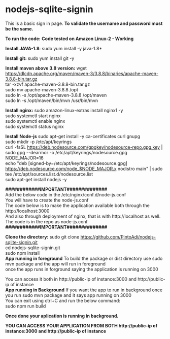 # nodejs-sqlite-signin
This is a basic sign in page.
**To validate the username and password must be the same.**

**To run the code:**
**Code tested on Amazon Linux-2 - Working**

**Install JAVA-1.8**:
sudo yum install -y java-1.8*

**Install git:**
sudo yum install git -y

**Install maven above 3.8 version:**
wget https://dlcdn.apache.org/maven/maven-3/3.8.8/binaries/apache-maven-3.8.8-bin.tar.gz                                     
tar -xzvf apache-maven-3.8.8-bin.tar.gz                                        
sudo mv apache-maven-3.8.8 /opt                                   
sudo ln -s /opt/apache-maven-3.8.8 /opt/maven                                       
sudo ln -s /opt/maven/bin/mvn /usr/bin/mvn                                  

**Install nginx:**
sudo amazon-linux-extras install nginx1 -y                     
sudo systemctl start nginx                       
sudo systemctl enable nginx                  
sudo systemctl status nginx 

**Install Node-js**
sudo apt-get install -y ca-certificates curl gnupg                
sudo mkdir -p /etc/apt/keyrings              
curl -fsSL https://deb.nodesource.com/gpgkey/nodesource-repo.gpg.key | sudo gpg --dearmor -o /etc/apt/keyrings/nodesource.gpg              
NODE_MAJOR=16              
echo "deb [signed-by=/etc/apt/keyrings/nodesource.gpg] https://deb.nodesource.com/node_$NODE_MAJOR.x nodistro main" | sudo tee /etc/apt/sources.list.d/nodesource.list              
sudo apt-get install nodejs -y              

**############IMPORTANT##############**                       
Add the below code in the /etc/nginx/conf.d/node-js.conf                
You will have to create the node-js.conf                
The code below is to make the application available both through the http://localhost:3000                
And also through deployment of nginx, that is with http://localhost as well.                
The code is in the repo as node-js.conf
**############IMPORTANT##############**

**Clone the directory:**
sudo git clone https://github.com/PintoAdi/nodejs-sqlite-signin.git                                                                  
cd nodejs-sqlite-signin.git                    
sudo npm install  
**App running in foreground**
To build the package or dist directory use sudo mvn package and the app will run in foreground                  
once the app runs in forground saying the application is running on 3000                       

You can access it both in http://public-ip of instance:3000 and http://public-ip of instance                
**App running in Background**
If you want the app to run in background once you run sudo mvn package and it says app running on 3000                
You can exit using ctrl+C and run the below command:                    
sudo npm run build                 

**Once done your aplication is running in background.**

**YOU CAN ACCESS YOUR APPLICATION FROM BOTH http://public-ip of instance:3000 and http://public-ip of instance**
